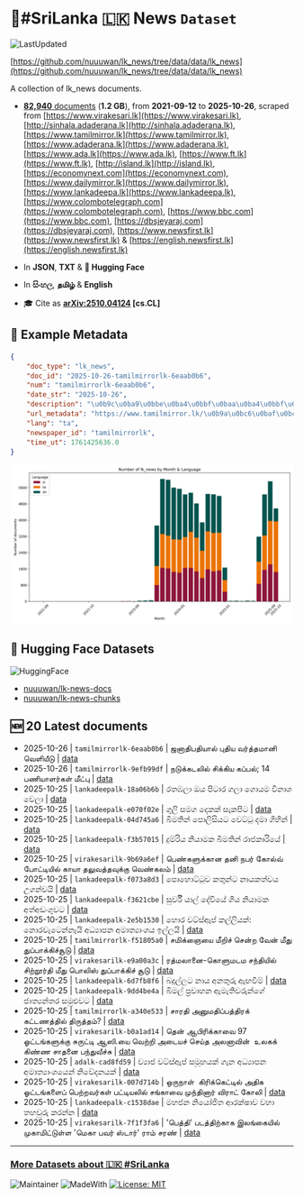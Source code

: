 # 📄#SriLanka 🇱🇰 News `Dataset`

![LastUpdated](https://img.shields.io/badge/last_updated-2025--10--26_03:45:30-green)

[https://github.com/nuuuwan/lk_news/tree/data/data/lk_news](https://github.com/nuuuwan/lk_news/tree/data/data/lk_news)

A collection of lk_news documents.

- [**82,940** documents](https://github.com/nuuuwan/lk_news/tree/data/data/lk_news) (**1.2 GB**), from **2021-09-12** to **2025-10-26**, scraped from [https://www.virakesari.lk](https://www.virakesari.lk), [http://sinhala.adaderana.lk](http://sinhala.adaderana.lk), [https://www.tamilmirror.lk](https://www.tamilmirror.lk), [https://www.adaderana.lk](https://www.adaderana.lk), [https://www.ada.lk](https://www.ada.lk), [https://www.ft.lk](https://www.ft.lk), [http://island.lk](http://island.lk), [https://economynext.com](https://economynext.com), [https://www.dailymirror.lk](https://www.dailymirror.lk), [https://www.lankadeepa.lk](https://www.lankadeepa.lk), [https://www.colombotelegraph.com](https://www.colombotelegraph.com), [https://www.bbc.com](https://www.bbc.com), [https://dbsjeyaraj.com](https://dbsjeyaraj.com), [https://www.newsfirst.lk](https://www.newsfirst.lk) & [https://english.newsfirst.lk](https://english.newsfirst.lk)

- In **JSON**, **TXT** & **🤗 Hugging Face**

- In **සිංහල**, **தமிழ்** & **English**

- 🎓 Cite as **[arXiv:2510.04124](https://arxiv.org/abs/2510.04124) [cs.CL]**

## 📝 Example Metadata

```json
{
    "doc_type": "lk_news",
    "doc_id": "2025-10-26-tamilmirrorlk-6eaab0b6",
    "num": "tamilmirrorlk-6eaab0b6",
    "date_str": "2025-10-26",
    "description": "\u0b9c\u0ba9\u0bbe\u0ba4\u0bbf\u0baa\u0ba4\u0bbf\u0baf\u0bbe\u0bb2\u0bcd \u0baa\u0bc1\u0ba4\u0bbf\u0baf \u0bb5\u0bb0\u0bcd\u0ba4\u0bcd\u0ba4\u0bae\u0bbe\u0ba9\u0bbf \u0bb5\u0bc6\u0bb3\u0bbf\u0baf\u0bc0\u0b9f\u0bc1",
    "url_metadata": "https://www.tamilmirror.lk/\u0b9a\u0bc6\u0baf\u0bcd\u0ba4\u0bbf\u0b95\u0bb3\u0bcd/\u0b9c\u0ba9\u0bbe\u0ba4\u0bbf\u0baa\u0ba4\u0bbf\u0baf\u0bbe\u0bb2\u0bcd-\u0baa\u0bc1\u0ba4\u0bbf\u0baf-\u0bb5\u0bb0\u0bcd\u0ba4\u0bcd\u0ba4\u0bae\u0bbe\u0ba9\u0bbf-\u0bb5\u0bc6\u0bb3\u0bbf\u0baf\u0bc0\u0b9f\u0bc1/175-366829",
    "lang": "ta",
    "newspaper_id": "tamilmirrorlk",
    "time_ut": 1761425636.0
}
```

![Chart](https://raw.githubusercontent.com/nuuuwan/lk_news/refs/heads/data/data/lk_news/docs_by_month_and_lang.png)

## 🤗 Hugging Face Datasets

![HuggingFace](https://img.shields.io/badge/-HuggingFace-FDEE21?style=for-the-badge&logo=HuggingFace)

- [nuuuwan/lk-news-docs](https://huggingface.co/datasets/nuuuwan/lk-news-docs)
- [nuuuwan/lk-news-chunks](https://huggingface.co/datasets/nuuuwan/lk-news-chunks)

## 🆕 20 Latest documents

- 2025-10-26 | `tamilmirrorlk-6eaab0b6` | ஜனாதிபதியால் புதிய வர்த்தமானி வெளியீடு | [data](https://github.com/nuuuwan/lk_news/tree/data/data/lk_news/2020s/2025/2025-10-26-tamilmirrorlk-6eaab0b6)
- 2025-10-26 | `tamilmirrorlk-9efb99df` | நடுக்கடலில் சிக்கிய கப்பல்; 14 பணியாளர்கள் மீட்பு | [data](https://github.com/nuuuwan/lk_news/tree/data/data/lk_news/2020s/2025/2025-10-26-tamilmirrorlk-9efb99df)
- 2025-10-25 | `lankadeepalk-18a06b6b` | රතඹලා ඔය පිටාර ගලා ගොයම විනාශ වෙලා | [data](https://github.com/nuuuwan/lk_news/tree/data/data/lk_news/2020s/2025/2025-10-25-lankadeepalk-18a06b6b)
- 2025-10-25 | `lankadeepalk-e070f02e` | ගුලි සමග දෙකක් සැකපිට | [data](https://github.com/nuuuwan/lk_news/tree/data/data/lk_news/2020s/2025/2025-10-25-lankadeepalk-e070f02e)
- 2025-10-25 | `lankadeepalk-04d745a6` | බීමතින් පොලිසියට වෙට්ටු දමා ගිහින් | [data](https://github.com/nuuuwan/lk_news/tree/data/data/lk_news/2020s/2025/2025-10-25-lankadeepalk-04d745a6)
- 2025-10-25 | `lankadeepalk-f3b57015` | දුම්රිය නියාමක බීමතින් රාජකාරියේ | [data](https://github.com/nuuuwan/lk_news/tree/data/data/lk_news/2020s/2025/2025-10-25-lankadeepalk-f3b57015)
- 2025-10-25 | `virakesarilk-9b69a6ef` | பெண்களுக்கான தனி நபர் கோல்வ் போட்டியில் காயா தலுவத்தவுக்கு வெண்கலம் | [data](https://github.com/nuuuwan/lk_news/tree/data/data/lk_news/2020s/2025/2025-10-25-virakesarilk-9b69a6ef)
- 2025-10-25 | `lankadeepalk-f073a8d3` | පොහොට්ටුව කතුන්ට නායකත්වය උගන්වයි | [data](https://github.com/nuuuwan/lk_news/tree/data/data/lk_news/2020s/2025/2025-10-25-lankadeepalk-f073a8d3)
- 2025-10-25 | `lankadeepalk-f3621cbe` | සුර්වී යාල් දේවියේ ගිය නියාමක අත්අඩංගුවට | [data](https://github.com/nuuuwan/lk_news/tree/data/data/lk_news/2020s/2025/2025-10-25-lankadeepalk-f3621cbe)
- 2025-10-25 | `lankadeepalk-2e5b1530` | හොර වට්ස්ඇප් කල්ලියක්: නොරවැටෙන්නැයි අධ්‍යාපන අමාත්‍යාංශය ඉල්ලයි | [data](https://github.com/nuuuwan/lk_news/tree/data/data/lk_news/2020s/2025/2025-10-25-lankadeepalk-2e5b1530)
- 2025-10-25 | `tamilmirrorlk-f51805a0` | சமிக்ஞையை மீறிச் சென்ற வேன் மீது துப்பாக்கிச்சூடு | [data](https://github.com/nuuuwan/lk_news/tree/data/data/lk_news/2020s/2025/2025-10-25-tamilmirrorlk-f51805a0)
- 2025-10-25 | `virakesarilk-e9a00a3c` | ரத்மலானை-கொளுமடம சந்தியில் சிற்றூர்தி மீது பொலிஸ் துப்பாக்கிச் சூடு | [data](https://github.com/nuuuwan/lk_news/tree/data/data/lk_news/2020s/2025/2025-10-25-virakesarilk-e9a00a3c)
- 2025-10-25 | `lankadeepalk-6d7fb8f6` | බදුල්ලට නාය අනතුරු ඇඟවීම් | [data](https://github.com/nuuuwan/lk_news/tree/data/data/lk_news/2020s/2025/2025-10-25-lankadeepalk-6d7fb8f6)
- 2025-10-25 | `lankadeepalk-9dd4be4a` | බිමල් ප්‍රවාහන ඇමැතිවරුන්ගේ ජාත්‍යන්තර සමුළුවට | [data](https://github.com/nuuuwan/lk_news/tree/data/data/lk_news/2020s/2025/2025-10-25-lankadeepalk-9dd4be4a)
- 2025-10-25 | `tamilmirrorlk-a340e533` | சாரதி அனுமதிப்பத்திரக் கட்டணத்தில் திருத்தம்? | [data](https://github.com/nuuuwan/lk_news/tree/data/data/lk_news/2020s/2025/2025-10-25-tamilmirrorlk-a340e533)
- 2025-10-25 | `virakesarilk-b0a1ad14` | தென் ஆபிரிக்காவை 97 ஓட்டங்களுக்கு சுருட்டி ஆஸி.யை வெற்றி அடையச் செய்த அலனாவின்  உலகக் கிண்ண சாதனை பந்துவீச்சு | [data](https://github.com/nuuuwan/lk_news/tree/data/data/lk_news/2020s/2025/2025-10-25-virakesarilk-b0a1ad14)
- 2025-10-25 | `adalk-cad8fd59` | ව්‍යාජ වට්ස්ඇප් සමූහයක් ගැන අධ්‍යාපන අමාත්‍යාංශයෙන් නිවේදනයක් | [data](https://github.com/nuuuwan/lk_news/tree/data/data/lk_news/2020s/2025/2025-10-25-adalk-cad8fd59)
- 2025-10-25 | `virakesarilk-007d714b` | ஒருநாள்  கிரிக்கெட்டில் அதிக ஓட்டங்களைப் பெற்றவர்கள் பட்டியலில் சங்காவை முந்தினார் விராட் கோலி | [data](https://github.com/nuuuwan/lk_news/tree/data/data/lk_news/2020s/2025/2025-10-25-virakesarilk-007d714b)
- 2025-10-25 | `lankadeepalk-c1538dae` | මහජන නියෝජිත ආරක්ෂාව වහා තහවුරු කරන්න | [data](https://github.com/nuuuwan/lk_news/tree/data/data/lk_news/2020s/2025/2025-10-25-lankadeepalk-c1538dae)
- 2025-10-25 | `virakesarilk-7f1f3fa6` | 'பெத்தி'  படத்திற்காக இலங்கையில் முகாமிட்டுள்ள 'மெகா பவர் ஸ்டார்' ராம் சரண் | [data](https://github.com/nuuuwan/lk_news/tree/data/data/lk_news/2020s/2025/2025-10-25-virakesarilk-7f1f3fa6)

---

### [More Datasets about 🇱🇰 #SriLanka](https://github.com/nuuuwan/lk_datasets)

![Maintainer](https://img.shields.io/badge/maintainer-nuuuwan-red)
![MadeWith](https://img.shields.io/badge/made_with-python-blue)
[![License: MIT](https://img.shields.io/badge/License-MIT-yellow.svg)](https://opensource.org/licenses/MIT)
